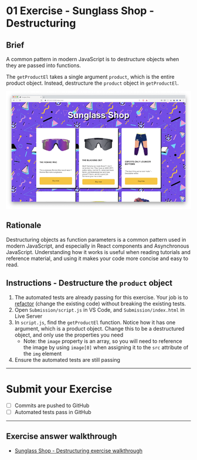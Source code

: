 # 01 Exercise - Sunglass Shop - Destructuring

## Brief

A common pattern in modern JavaScript is to destructure objects when they are passed into functions.

The `getProductEl` takes a single argument `product`, which is the entire product object. Instead, destructure the `product` object in `getProductEl`.

![exercise](docs/exercise.png)

## Rationale

Destructuring objects as function parameters is a common pattern used in modern JavaScript, and especially in React components and Asynchronous JavaScript. Understanding how it works is useful when reading tutorials and reference material, and using it makes your code more concise and easy to read.

## Instructions - Destructure the `product` object

1. The automated tests are already passing for this exercise. Your job is to [refactor](https://www.martinfowler.com/bliki/DefinitionOfRefactoring.html) (change the existing code) without breaking the existing tests.
2. Open `Submission/script.js` in VS Code, and `Submission/index.html` in Live Server
3. In `script.js`, find the `getProductEl` function. Notice how it has one argument, which is a product object. Change this to be a destructured object, and only use the properties you need
   - Note: the `image` property is an array, so you will need to reference the image by using `image[0]` when assigning it to the `src` attribute of the `img` element
4. Ensure the automated tests are still passing

---

# Submit your Exercise

- [ ] Commits are pushed to GitHub
- [ ] Automated tests pass in GitHub

---

## Exercise answer walkthrough

- [Sunglass Shop - Destructuring exercise walkthrough](https://www.loom.com/share/3504442edcd44957b5eb3217d8bf6a2b)